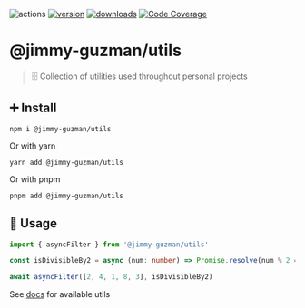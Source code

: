![actions][actions-badge]
[![version][version-badge]][package]
[![downloads][downloads-badge]][npmtrends]
[![Code Coverage][coverage-badge]][coverage]

# @jimmy-guzman/utils

> 🗄️ Collection of utilities used throughout personal projects

## ➕ Install

```shell
npm i @jimmy-guzman/utils
```

Or with yarn

```shell
yarn add @jimmy-guzman/utils
```

Or with pnpm

```shell
pnpm add @jimmy-guzman/utils
```

## 📝 Usage

```ts
import { asyncFilter } from '@jimmy-guzman/utils'

const isDivisibleBy2 = async (num: number) => Promise.resolve(num % 2 === 0)

await asyncFilter([2, 4, 1, 8, 3], isDivisibleBy2)
```

See [docs](https://jimmy-guzman.github.io/utils/modules.html) for available utils

<!-- badges links start -->

[actions-badge]: https://img.shields.io/github/workflow/status/jimmy-guzman/utils/release?label=actions&logo=github-actions&style=flat-square
[version-badge]: https://img.shields.io/npm/v/utils.svg?logo=npm&style=flat-square
[package]: https://www.npmjs.com/package/@jimmy-guzman/utils
[downloads-badge]: https://img.shields.io/npm/dm/@jimmy-guzman/utils.svg?logo=npm&style=flat-square
[npmtrends]: http://www.npmtrends.com/@jimmy-guzman
[coverage-badge]: https://img.shields.io/codecov/c/github/jimmy-guzman/utils.svg?style=flat-square
[coverage]: https://codecov.io/github/jimmy-guzman/utils

<!-- badges links end -->
